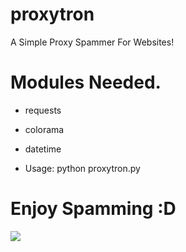 # proxytron
A Simple Proxy Spammer For Websites!

# Modules Needed.

- requests
- colorama
- datetime

- Usage: python proxytron.py

# Enjoy Spamming :D
<img src="https://media.discordapp.net/attachments/644828337881088003/785557890550202368/unknown.png">
